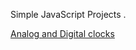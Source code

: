 Simple JavaScript Projects .

[Analog and Digital clocks](https://alik64.github.io/JS_projects/Clocks/)
